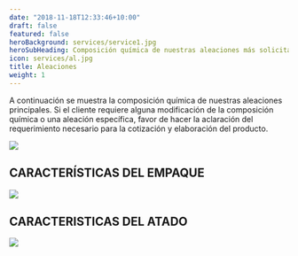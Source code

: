 ```yaml
---
date: "2018-11-18T12:33:46+10:00"
draft: false
featured: false
heroBackground: services/service1.jpg
heroSubHeading: Composición química de nuestras aleaciones más solicitadas 
icon: services/al.jpg
title: Aleaciones 
weight: 1
---
```


A continuación se muestra la composición química de nuestras aleaciones principales. Si el cliente requiere alguna modificación de la composición química o una aleación específica, favor de hacer la aclaración del requerimiento necesario para la cotización y elaboración del producto.

![](/images/aleaciones1.jpeg)

## CARACTERÍSTICAS DEL EMPAQUE

![](/images/empaque.png)

## CARACTERISTICAS DEL ATADO

![](/images/atado.png)
